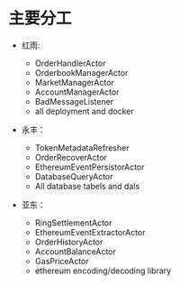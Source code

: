 # 主要分工

- 红雨:
    - OrderHandlerActor
    - OrderbookManagerActor
    - MarketManagerActor
    - AccountManagerActor
    - BadMessageListener
    - all deployment and docker

- 永丰：
    - TokenMetadataRefresher
    - OrderRecoverActor
    - EthereumEventPersistorActor
    - DatabaseQueryActor
    - All database tabels and dals

- 亚东：
    - RingSettlementActor
    - EthereumEventExtractorActor
    - OrderHistoryActor
    - AccountBalanceActor
    - GasPriceActor
    - ethereum encoding/decoding library

